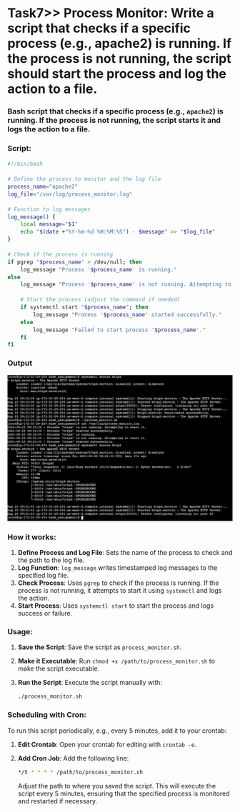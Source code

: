 # Task7>> Process Monitor: Write a script that checks if a specific process (e.g., apache2) is running. If the process is not running, the script should start the process and log the action to a file.

### Bash script that checks if a specific process (e.g., `apache2`) is running. If the process is not running, the script starts it and logs the action to a file.

### Script:

```bash
#!/bin/bash

# Define the process to monitor and the log file
process_name="apache2"
log_file="/var/log/process_monitor.log"

# Function to log messages
log_message() {
    local message="$1"
    echo "$(date +"%Y-%m-%d %H:%M:%S") - $message" >> "$log_file"
}

# Check if the process is running
if pgrep "$process_name" > /dev/null; then
    log_message "Process '$process_name' is running."
else
    log_message "Process '$process_name' is not running. Attempting to start it."

    # Start the process (adjust the command if needed)
    if systemctl start "$process_name"; then
        log_message "Process '$process_name' started successfully."
    else
        log_message "Failed to start process '$process_name'."
    fi
fi
```
### Output
![Alt text](/Outputoftask7.jpg)
### How it works:
1. **Define Process and Log File**: Sets the name of the process to check and the path to the log file.
2. **Log Function**: `log_message` writes timestamped log messages to the specified log file.
3. **Check Process**: Uses `pgrep` to check if the process is running. If the process is not running, it attempts to start it using `systemctl` and logs the action.
4. **Start Process**: Uses `systemctl start` to start the process and logs success or failure.

### Usage:
1. **Save the Script**: Save the script as `process_monitor.sh`.
2. **Make it Executable**: Run `chmod +x /path/to/process_monitor.sh` to make the script executable.
3. **Run the Script**: Execute the script manually with:

    ```bash
    ./process_monitor.sh
    ```

### Scheduling with Cron:
To run this script periodically, e.g., every 5 minutes, add it to your crontab:

1. **Edit Crontab**: Open your crontab for editing with `crontab -e`.
2. **Add Cron Job**: Add the following line:

    ```bash
    */5 * * * * /path/to/process_monitor.sh
    ```

    Adjust the path to where you saved the script. This will execute the script every 5 minutes, ensuring that the specified process is monitored and restarted if necessary.
